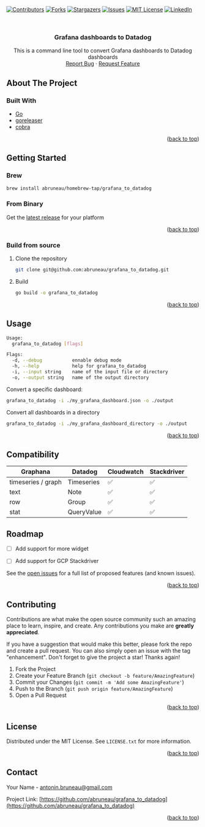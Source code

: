 <a name="readme-top"></a>

[![Contributors][contributors-shield]][contributors-url]
[![Forks][forks-shield]][forks-url]
[![Stargazers][stars-shield]][stars-url]
[![Issues][issues-shield]][issues-url]
[![MIT License][license-shield]][license-url]
[![LinkedIn][linkedin-shield]][linkedin-url]



<!-- PROJECT LOGO -->
<br />
<div align="center">
<h3 align="center">Grafana dashboards to Datadog</h3>

  <p align="center">
    This is a command line tool to convert Grafana dashboards to Datadog dashboards
    <br />
    <a href="https://github.com/abruneau/grafana_to_datadog/issues">Report Bug</a>
    ·
    <a href="https://github.com/abruneau/grafana_to_datadog/issues">Request Feature</a>
  </p>
</div>

<!-- ABOUT THE PROJECT -->
## About The Project
### Built With

* [Go](https://go.dev/)
* [goreleaser](https://goreleaser.com/)
* [cobra](https://github.com/spf13/cobra)

<p align="right">(<a href="#readme-top">back to top</a>)</p>



<!-- GETTING STARTED -->
## Getting Started

### Brew

```sh
brew install abruneau/homebrew-tap/grafana_to_datadog
```



### From Binary

Get the [latest release](https://github.com/abruneau/grafana_to_datadog/releases) for your platform

<p align="right">(<a href="#readme-top">back to top</a>)</p>


### Build from source

1. Clone the repository
   ```sh
   git clone git@github.com:abruneau/grafana_to_datadog.git
   ```
2. Build
    ```sh
    go build -o grafana_to_datadog 
    ```

<p align="right">(<a href="#readme-top">back to top</a>)</p>

## Usage

```sh
Usage:
  grafana_to_datadog [flags]

Flags:
  -d, --debug           ennable debug mode
  -h, --help            help for grafana_to_datadog
  -i, --input string    name of the input file or directory
  -o, --output string   name of the output directory
```

Convert a specific dashboard:

```sh
grafana_to_datadog -i ./my_grafana_dashboard.json -o ./output
```

Convert all dashboards in a directory 

```sh
grafana_to_datadog -i ./my_grafana_dashboard_directory -o ./output
```

<p align="right">(<a href="#readme-top">back to top</a>)</p>

## Compatibility

| Graphana           | Datadog    | Cloudwatch | Stackdriver |
| ------------------ | ---------- | ---------- | ----------- |
| timeseries / graph | Timeseries | ✅          | ✅           |
| text               | Note       | ✅          | ✅           |
| row                | Group      | ✅          | ✅           |
| stat               | QueryValue | ✅          | ✅           |


<!-- ROADMAP -->
## Roadmap

- [ ] Add support for more widget
- [ ] Add support for GCP Stackdriver


See the [open issues](https://github.com/abruneau/grafana_to_datadog/issues) for a full list of proposed features (and known issues).

<p align="right">(<a href="#readme-top">back to top</a>)</p>



<!-- CONTRIBUTING -->
## Contributing

Contributions are what make the open source community such an amazing place to learn, inspire, and create. Any contributions you make are **greatly appreciated**.

If you have a suggestion that would make this better, please fork the repo and create a pull request. You can also simply open an issue with the tag "enhancement".
Don't forget to give the project a star! Thanks again!

1. Fork the Project
2. Create your Feature Branch (`git checkout -b feature/AmazingFeature`)
3. Commit your Changes (`git commit -m 'Add some AmazingFeature'`)
4. Push to the Branch (`git push origin feature/AmazingFeature`)
5. Open a Pull Request

<p align="right">(<a href="#readme-top">back to top</a>)</p>



<!-- LICENSE -->
## License

Distributed under the MIT License. See `LICENSE.txt` for more information.

<p align="right">(<a href="#readme-top">back to top</a>)</p>



<!-- CONTACT -->
## Contact

Your Name - antonin.bruneau@gmail.com

Project Link: [https://github.com/abruneau/grafana_to_datadog](https://github.com/abruneau/grafana_to_datadog)

<p align="right">(<a href="#readme-top">back to top</a>)</p>



<!-- MARKDOWN LINKS & IMAGES -->
<!-- https://www.markdownguide.org/basic-syntax/#reference-style-links -->
[contributors-shield]: https://img.shields.io/github/contributors/abruneau/grafana_to_datadog.svg?style=for-the-badge
[contributors-url]: https://github.com/abruneau/grafana_to_datadog/graphs/contributors
[forks-shield]: https://img.shields.io/github/forks/abruneau/grafana_to_datadog.svg?style=for-the-badge
[forks-url]: https://github.com/abruneau/grafana_to_datadog/network/members
[stars-shield]: https://img.shields.io/github/stars/abruneau/grafana_to_datadog.svg?style=for-the-badge
[stars-url]: https://github.com/abruneau/grafana_to_datadog/stargazers
[issues-shield]: https://img.shields.io/github/issues/abruneau/grafana_to_datadog.svg?style=for-the-badge
[issues-url]: https://github.com/abruneau/grafana_to_datadog/issues
[license-shield]: https://img.shields.io/github/license/abruneau/grafana_to_datadog.svg?style=for-the-badge
[license-url]: https://github.com/abruneau/grafana_to_datadog/blob/master/LICENSE.txt
[linkedin-shield]: https://img.shields.io/badge/-LinkedIn-black.svg?style=for-the-badge&logo=linkedin&colorB=555
[linkedin-url]: https://linkedin.com/in/antoninbruneau